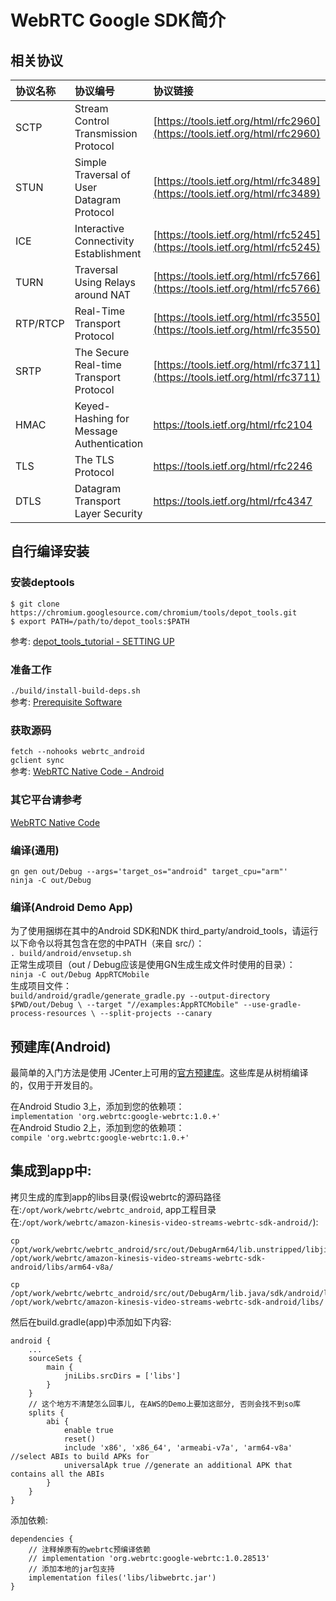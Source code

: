 # WebRTC Google SDK简介

## 相关协议
|协议名称|协议编号|协议链接|
|:-|:-|:-|
|SCTP|Stream Control Transmission Protocol|[https://tools.ietf.org/html/rfc2960](https://tools.ietf.org/html/rfc2960)|
|STUN|Simple Traversal of User Datagram Protocol|[https://tools.ietf.org/html/rfc3489](https://tools.ietf.org/html/rfc3489)|
|ICE|Interactive Connectivity Establishment|[https://tools.ietf.org/html/rfc5245](https://tools.ietf.org/html/rfc5245)|
|TURN|Traversal Using Relays around NAT|[https://tools.ietf.org/html/rfc5766](https://tools.ietf.org/html/rfc5766)|
|RTP/RTCP|Real-Time Transport Protocol|[https://tools.ietf.org/html/rfc3550](https://tools.ietf.org/html/rfc3550)|
|SRTP|The Secure Real-time Transport Protocol|[https://tools.ietf.org/html/rfc3711](https://tools.ietf.org/html/rfc3711)|
|HMAC|Keyed-Hashing for Message Authentication|https://tools.ietf.org/html/rfc2104|
|TLS|The TLS Protocol|https://tools.ietf.org/html/rfc2246|
|DTLS|Datagram Transport Layer Security|https://tools.ietf.org/html/rfc4347|

## 自行编译安装
### 安装deptools
`$ git clone https://chromium.googlesource.com/chromium/tools/depot_tools.git`  
`$ export PATH=/path/to/depot_tools:$PATH`  

参考: [depot_tools_tutorial - SETTING UP](https://commondatastorage.googleapis.com/chrome-infra-docs/flat/depot_tools/docs/html/depot_tools_tutorial.html#_setting_up)  

### 准备工作
`./build/install-build-deps.sh`  
参考: [Prerequisite Software](http://webrtc.github.io/webrtc-org/native-code/development/prerequisite-sw/)  

### 获取源码
`fetch --nohooks webrtc_android`  
`gclient sync`  
参考: [WebRTC Native Code - Android](http://webrtc.github.io/webrtc-org/native-code/android/)  

### 其它平台请参考
[WebRTC Native Code](http://webrtc.github.io/webrtc-org/native-code/)  

### 编译(通用)
`gn gen out/Debug --args='target_os="android" target_cpu="arm"'`  
`ninja -C out/Debug`  

### 编译(Android Demo App)
为了使用捆绑在其中的Android SDK和NDK third_party/android_tools，请运行以下命令以将其包含在您的中PATH（来自 src/）：  
`. build/android/envsetup.sh`  
正常生成项目（out / Debug应该是使用GN生成生成文件时使用的目录）：  
`ninja -C out/Debug AppRTCMobile`  
生成项目文件：  
`build/android/gradle/generate_gradle.py --output-directory $PWD/out/Debug \
--target "//examples:AppRTCMobile" --use-gradle-process-resources \
--split-projects --canary`

## 预建库(Android)
最简单的入门方法是使用 JCenter上可用的[官方预建库](https://bintray.com/google/webrtc/google-webrtc)。这些库是从树梢编译的，仅用于开发目的。

在Android Studio 3上，添加到您的依赖项：  
`implementation 'org.webrtc:google-webrtc:1.0.+'`  
在Android Studio 2上，添加到您的依赖项：  
`compile 'org.webrtc:google-webrtc:1.0.+'`  


## 集成到app中:
拷贝生成的库到app的libs目录(假设webrtc的源码路径在:`/opt/work/webrtc/webrtc_android`, app工程目录在:`/opt/work/webrtc/amazon-kinesis-video-streams-webrtc-sdk-android/`):  
```
cp /opt/work/webrtc/webrtc_android/src/out/DebugArm64/lib.unstripped/libjingle_peerconnection_so.so /opt/work/webrtc/amazon-kinesis-video-streams-webrtc-sdk-android/libs/arm64-v8a/

cp /opt/work/webrtc/webrtc_android/src/out/DebugArm/lib.java/sdk/android/libwebrtc.jar /opt/work/webrtc/amazon-kinesis-video-streams-webrtc-sdk-android/libs/
```
然后在build.gradle(app)中添加如下内容:
```
android {
    ...
    sourceSets {
        main {
            jniLibs.srcDirs = ['libs']
        }
    }
    // 这个地方不清楚怎么回事儿, 在AWS的Demo上要加这部分, 否则会找不到so库
    splits {
        abi {
            enable true
            reset()
            include 'x86', 'x86_64', 'armeabi-v7a', 'arm64-v8a' //select ABIs to build APKs for
            universalApk true //generate an additional APK that contains all the ABIs
        }
    }
}
```  
添加依赖:  
```
dependencies {
    // 注释掉原有的webrtc预编译依赖
    // implementation 'org.webrtc:google-webrtc:1.0.28513'
    // 添加本地的jar包支持
    implementation files('libs/libwebrtc.jar')
}